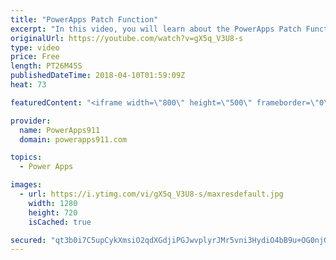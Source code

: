 ```yaml
---
title: "PowerApps Patch Function"
excerpt: "In this video, you will learn about the PowerApps Patch Function using a custom gallery and SharePoint lists. Even if you are already an expert on patching SharePoint you will enjoy the little tricks taught for using a gallery to edit items.  PowerApps Consulting https://www.PowerApps911.com"
originalUrl: https://youtube.com/watch?v=gX5q_V3U8-s
type: video
price: Free
length: PT26M45S
publishedDateTime: 2018-04-10T01:59:09Z
heat: 73

featuredContent: "<iframe width=\"800\" height=\"500\" frameborder=\"0\" src=\"https://www.youtube.com/embed/gX5q_V3U8-s\" allow=\"accelerometer; autoplay; encrypted-media; gyroscope; picture-in-picture\" allowfullscreen></iframe>"

provider:
  name: PowerApps911
  domain: powerapps911.com

topics:
  - Power Apps

images:
  - url: https://i.ytimg.com/vi/gX5q_V3U8-s/maxresdefault.jpg
    width: 1280
    height: 720
    isCached: true

secured: "qt3b0i7C5upCykXmsiO2qdXGdjiPGJwvplyrJMr5vni3HydiO4bB9u+OG0njGd3BMTy4JryWkF/zjcZeXavwvdeuaPfYJUPpIkI9Q4EaGvqBiCP466CqTmkL2lQ+L89J9Y/KFbhfYqScnUni8tQcymSFWru7JcoG8KrLW6Dj0/83Dl9RyrodP60W/hLHBFnOj7M+ZQ8yJKnTlRMWBodHy9cELKFsaMuxLXYfjm+T0J1gXTK0+Uh47cpQzszmgXAETVG8A6GxuCk7RgBqZqd+N2pKbEkeJcEODSM0BvogknKCoQ64JPTMUhwpQuyH04fU4VF6TFVX/aEfd598cV/J5/KaDivb4zmTwF2Gz4fRBK1HrTjN8P1JE1Aif1Zk/Mm83Z30HKSZkHLS9xRoiVeuWdyav9ETekC++w1bvHllMuc=;7LWWaFRyv7VrZa9Vw7fI1Q=="
---
```


